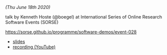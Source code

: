 *(Thu June 18th 2020)*

talk by Kenneth Hoste (@boegel) at International Series of Online Research Software Events (SORSE)

https://sorse.github.io/programme/software-demos/event-028

* [slides](EESSI-SORSE-20201125.pdf)
* [recording (YouTube)](https://youtu.be/aEBYo7KrcN4)
